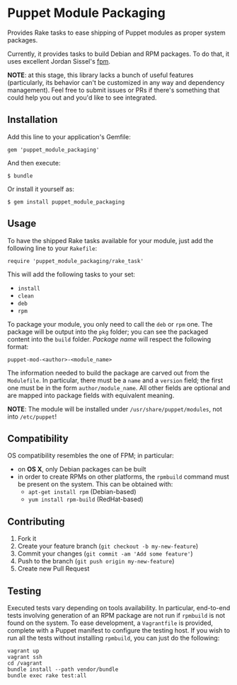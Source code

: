 # Puppet Module Packaging

Provides Rake tasks to ease shipping of Puppet modules as proper system
packages.

Currently, it provides tasks to build Debian and RPM packages. To do that, it
uses excellent Jordan Sissel's [fpm](https://github.com/jordansissel/fpm).

**NOTE**: at this stage, this library lacks a bunch of useful features
(particularly, its behavior can't be customized in any way and dependency
management). Feel free to
submit issues or PRs if there's something that could help you out and you'd
like to see integrated.

## Installation

Add this line to your application's Gemfile:

    gem 'puppet_module_packaging'

And then execute:

    $ bundle

Or install it yourself as:

    $ gem install puppet_module_packaging

## Usage

To have the shipped Rake tasks available for your module, just add the
following line to your `Rakefile`:

    require 'puppet_module_packaging/rake_task'

This will add the following tasks to your set:

* `install`
* `clean`
* `deb`
* `rpm`

To package your module, you only need to call the `deb` or `rpm` one.
The package will be output into the `pkg` folder; you can see the packaged
content into the `build` folder. _Package name_ will respect the following
format:

    puppet-mod-<author>-<module_name>

The information needed to build the package are carved out from the
`Modulefile`. In particular, there must be a `name` and a `version` field; the
first one must be in the form `author/module_name`. All other fields are
optional and are mapped into package fields with equivalent meaning.

**NOTE**: The module will be installed under `/usr/share/puppet/modules`, not
into `/etc/puppet`!

## Compatibility

OS compatibility resembles the one of FPM; in particular:

* on **OS X**, only Debian packages can be built
* in order to create RPMs on other platforms, the `rpmbuild` command must be
  present on the system. This can be obtained with:
  * `apt-get install rpm` (Debian-based)
  * `yum install rpm-build` (RedHat-based)

## Contributing

1. Fork it
2. Create your feature branch (`git checkout -b my-new-feature`)
3. Commit your changes (`git commit -am 'Add some feature'`)
4. Push to the branch (`git push origin my-new-feature`)
5. Create new Pull Request

## Testing

Executed tests vary depending on tools availability. In particular, end-to-end
tests involving generation of an RPM package are not run if `rpmbuild` is not
found on the system. To ease development, a `Vagrantfile` is provided, complete
with a Puppet manifest to configure the testing host. If you wish to run all
the tests without installing `rpmbuild`, you can just do the following:

    vagrant up
    vagrant ssh
    cd /vagrant
    bundle install --path vendor/bundle
    bundle exec rake test:all
